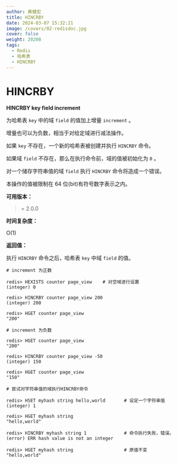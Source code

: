 ```yaml
---
author: 黄健宏
title: HINCRBY
date: 2024-03-07 15:32:21
image: /covers/02-redisdoc.jpg
cover: false
weight: 20208
tags:
  - Redis
  - 哈希表
  - HINCRBY
---
```


# HINCRBY

**HINCRBY key field increment**

为哈希表 `key` 中的域 `field` 的值加上增量 `increment` 。

增量也可以为负数，相当于对给定域进行减法操作。

如果 `key` 不存在，一个新的哈希表被创建并执行 `HINCRBY` 命令。

如果域 `field` 不存在，那么在执行命令前，域的值被初始化为 `0` 。

对一个储存字符串值的域 `field` 执行 `HINCRBY` 命令将造成一个错误。

本操作的值被限制在 64 位(bit)有符号数字表示之内。

**可用版本：**

>= 2.0.0

**时间复杂度：**

O(1)

**返回值：**

执行 `HINCRBY` 命令之后，哈希表 `key` 中域 `field` 的值。

```shell
# increment 为正数

redis> HEXISTS counter page_view    # 对空域进行设置
(integer) 0

redis> HINCRBY counter page_view 200
(integer) 200

redis> HGET counter page_view
"200"

# increment 为负数

redis> HGET counter page_view
"200"

redis> HINCRBY counter page_view -50
(integer) 150

redis> HGET counter page_view
"150"

# 尝试对字符串值的域执行HINCRBY命令

redis> HSET myhash string hello,world       # 设定一个字符串值
(integer) 1

redis> HGET myhash string
"hello,world"

redis> HINCRBY myhash string 1              # 命令执行失败，错误。
(error) ERR hash value is not an integer

redis> HGET myhash string                   # 原值不变
"hello,world"
```